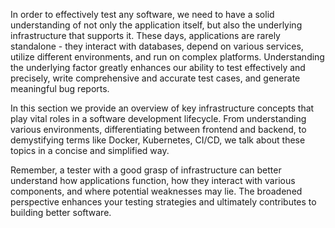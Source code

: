 In order to effectively test any software, we need to have a solid understanding of not only the application itself, but also the underlying infrastructure that supports it. These days, applications are rarely standalone - they interact with databases, depend on various services, utilize different environments, and run on complex platforms. Understanding the underlying factor greatly enhances our ability to test effectively and precisely, write comprehensive and accurate test cases, and generate meaningful bug reports.

In this section we provide an overview of key infrastructure concepts that play vital roles in a software development lifecycle. From understanding various environments, differentiating between frontend and backend, to demystifying terms like Docker, Kubernetes, CI/CD, we talk about these topics in a concise and simplified way.

Remember, a tester with a good grasp of infrastructure can better understand how applications function, how they interact with various components, and where potential weaknesses may lie. The broadened perspective enhances your testing strategies and ultimately contributes to building better software.